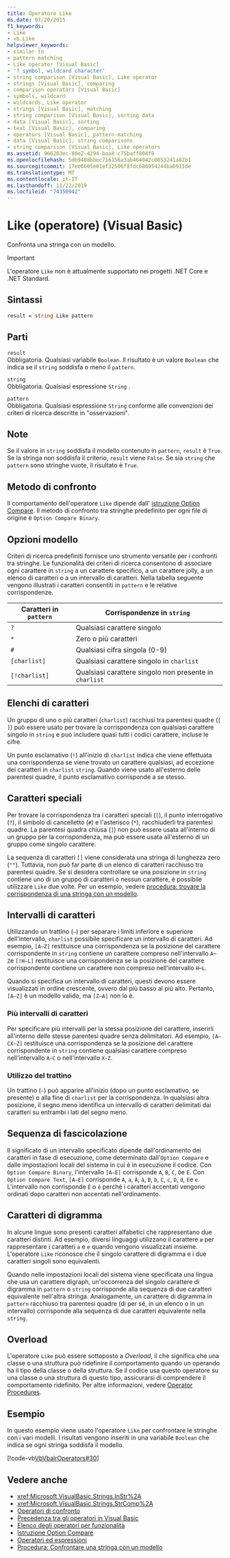 ```yaml
---
title: Operatore Like
ms.date: 07/20/2015
f1_keywords:
- Like
- vb.Like
helpviewer_keywords:
- similar to
- pattern matching
- Like operator [Visual Basic]
- '? symbol, wildcard character'
- string comparison [Visual Basic], Like operator
- strings [Visual Basic], comparing
- comparison operators [Visual Basic]
- symbols, wildcard
- wildcards, Like operator
- strings [Visual Basic], matching
- string comparison [Visual Basic], sorting data
- data [Visual Basic], sorting
- text [Visual Basic], comparing
- operators [Visual Basic], pattern-matching
- data [Visual Basic], string comparisons
- string comparison [Visual Basic], Like operators
ms.assetid: 966283ec-80e2-4294-baa8-c75baff804f9
ms.openlocfilehash: 5db9488bbec716156a3ab464042c0853241a82b1
ms.sourcegitcommit: 17ee6605e01ef32506f8fdc686954244ba6911de
ms.translationtype: MT
ms.contentlocale: it-IT
ms.lasthandoff: 11/22/2019
ms.locfileid: "74350942"
---
```

# <a name="like-operator-visual-basic"></a>Like (operatore) (Visual Basic)
Confronta una stringa con un modello.  

> [!IMPORTANT]
> L'operatore `Like` non è attualmente supportato nei progetti .NET Core e .NET Standard.

## <a name="syntax"></a>Sintassi  
  
```vb  
result = string Like pattern  
```  
  
## <a name="parts"></a>Parti  
 `result`  
 Obbligatoria. Qualsiasi variabile `Boolean`. Il risultato è un valore `Boolean` che indica se il `string` soddisfa o meno il `pattern`.  
  
 `string`  
 Obbligatoria. Qualsiasi espressione `String` .  
  
 `pattern`  
 Obbligatoria. Qualsiasi espressione `String` conforme alle convenzioni dei criteri di ricerca descritte in "osservazioni".  
  
## <a name="remarks"></a>Note  
 Se il valore in `string` soddisfa il modello contenuto in `pattern`, `result` è `True`. Se la stringa non soddisfa il criterio, `result` viene `False`. Se sia `string` che `pattern` sono stringhe vuote, il risultato è `True`.  
  
## <a name="comparison-method"></a>Metodo di confronto  
 Il comportamento dell'operatore `Like` dipende dall' [istruzione Option Compare](../../../visual-basic/language-reference/statements/option-compare-statement.md). Il metodo di confronto tra stringhe predefinito per ogni file di origine è `Option Compare Binary`.  
  
## <a name="pattern-options"></a>Opzioni modello  
 Criteri di ricerca predefiniti fornisce uno strumento versatile per i confronti tra stringhe. Le funzionalità dei criteri di ricerca consentono di associare ogni carattere in `string` a un carattere specifico, a un carattere jolly, a un elenco di caratteri o a un intervallo di caratteri. Nella tabella seguente vengono illustrati i caratteri consentiti in `pattern` e le relative corrispondenze.  
  
|Caratteri in `pattern`|Corrispondenze in `string`|  
|-----------------------------|-------------------------|  
|`?`|Qualsiasi carattere singolo|  
|`*`|Zero o più caratteri|  
|`#`|Qualsiasi cifra singola (0-9)|  
|`[charlist]`|Qualsiasi carattere singolo in `charlist`|  
|`[!charlist]`|Qualsiasi carattere singolo non presente in `charlist`|  
  
## <a name="character-lists"></a>Elenchi di caratteri  
 Un gruppo di uno o più caratteri (`charlist`) racchiusi tra parentesi quadre (`[ ]`) può essere usato per trovare la corrispondenza con qualsiasi carattere singolo in `string` e può includere quasi tutti i codici carattere, incluse le cifre.  
  
 Un punto esclamativo (`!`) all'inizio di `charlist` indica che viene effettuata una corrispondenza se viene trovato un carattere qualsiasi, ad eccezione dei caratteri in `charlist` `string`. Quando viene usato all'esterno delle parentesi quadre, il punto esclamativo corrisponde a se stesso.  
  
## <a name="special-characters"></a>Caratteri speciali  
 Per trovare la corrispondenza tra i caratteri speciali (`[`), il punto interrogativo (`?`), il simbolo di cancelletto (`#`) e l'asterisco (`*`), racchiuderli tra parentesi quadre. La parentesi quadra chiusa (`]`) non può essere usata all'interno di un gruppo per la corrispondenza, ma può essere usata all'esterno di un gruppo come singolo carattere.  
  
 La sequenza di caratteri `[]` viene considerata una stringa di lunghezza zero (`""`). Tuttavia, non può far parte di un elenco di caratteri racchiuso tra parentesi quadre. Se si desidera controllare se una posizione in `string` contiene uno di un gruppo di caratteri o nessun carattere, è possibile utilizzare `Like` due volte. Per un esempio, vedere [procedura: trovare la corrispondenza di una stringa con un modello](../../../visual-basic/programming-guide/language-features/operators-and-expressions/how-to-match-a-string-against-a-pattern.md).  
  
## <a name="character-ranges"></a>Intervalli di caratteri  
 Utilizzando un trattino (`–`) per separare i limiti inferiore e superiore dell'intervallo, `charlist` possibile specificare un intervallo di caratteri. Ad esempio, `[A–Z]` restituisce una corrispondenza se la posizione del carattere corrispondente in `string` contiene un carattere compreso nell'intervallo `A`–`Z`e `[!H–L]` restituisce una corrispondenza se la posizione del carattere corrispondente contiene un carattere non compreso nell'intervallo `H`–`L`.  
  
 Quando si specifica un intervallo di caratteri, questi devono essere visualizzati in ordine crescente, ovvero dal più basso al più alto. Pertanto, `[A–Z]` è un modello valido, ma `[Z–A]` non lo è.  
  
### <a name="multiple-character-ranges"></a>Più intervalli di caratteri  
 Per specificare più intervalli per la stessa posizione del carattere, inserirli all'interno delle stesse parentesi quadre senza delimitatori. Ad esempio, `[A–CX–Z]` restituisce una corrispondenza se la posizione del carattere corrispondente in `string` contiene qualsiasi carattere compreso nell'intervallo `A`-`C` o nell'intervallo `X`-`Z`.  
  
### <a name="usage-of-the-hyphen"></a>Utilizzo del trattino  
 Un trattino (`–`) può apparire all'inizio (dopo un punto esclamativo, se presente) o alla fine di `charlist` per la corrispondenza. In qualsiasi altra posizione, il segno meno identifica un intervallo di caratteri delimitati dai caratteri su entrambi i lati del segno meno.  
  
## <a name="collating-sequence"></a>Sequenza di fascicolazione  
 Il significato di un intervallo specificato dipende dall'ordinamento dei caratteri in fase di esecuzione, come determinato dall'`Option Compare` e dalle impostazioni locali del sistema in cui è in esecuzione il codice. Con `Option Compare Binary`, l'intervallo `[A–E]` corrisponde `A`, `B`, `C`, `D`e `E`. Con `Option Compare Text`, `[A–E]` corrisponde `A`, `a`, `À`, `à`, `B`, `b`, `C`, `c`, `D`, `d`, `E`e `e`. L'intervallo non corrisponde `Ê` o `ê` perché i caratteri accentati vengono ordinati dopo caratteri non accentati nell'ordinamento.  
  
## <a name="digraph-characters"></a>Caratteri di digramma  
 In alcune lingue sono presenti caratteri alfabetici che rappresentano due caratteri distinti. Ad esempio, diversi linguaggi utilizzano il carattere `æ` per rappresentare i caratteri `a` e `e` quando vengono visualizzati insieme. L'operatore `Like` riconosce che il singolo carattere di digramma e i due caratteri singoli sono equivalenti.  
  
 Quando nelle impostazioni locali del sistema viene specificata una lingua che usa un carattere digraph, un'occorrenza del singolo carattere di digramma in `pattern` o `string` corrisponde alla sequenza di due caratteri equivalente nell'altra stringa. Analogamente, un carattere di digramma in `pattern` racchiuso tra parentesi quadre (di per sé, in un elenco o in un intervallo) corrisponde alla sequenza di due caratteri equivalente nella `string`.  
  
## <a name="overloading"></a>Overload  
 L'operatore `Like` può essere sottoposto a *Overload*, il che significa che una classe o una struttura può ridefinire il comportamento quando un operando ha il tipo della classe o della struttura. Se il codice usa questo operatore su una classe o una struttura di questo tipo, assicurarsi di comprendere il comportamento ridefinito. Per altre informazioni, vedere [Operator Procedures](../../../visual-basic/programming-guide/language-features/procedures/operator-procedures.md).  
  
## <a name="example"></a>Esempio  
 In questo esempio viene usato l'operatore `Like` per confrontare le stringhe con i vari modelli. I risultati vengono inseriti in una variabile `Boolean` che indica se ogni stringa soddisfa il modello.  
  
 [!code-vb[VbVbalrOperators#30](~/samples/snippets/visualbasic/VS_Snippets_VBCSharp/VbVbalrOperators/VB/Class1.vb#30)]  
  
## <a name="see-also"></a>Vedere anche

- <xref:Microsoft.VisualBasic.Strings.InStr%2A>
- <xref:Microsoft.VisualBasic.Strings.StrComp%2A>
- [Operatori di confronto](../../../visual-basic/language-reference/operators/comparison-operators.md)
- [Precedenza tra gli operatori in Visual Basic](../../../visual-basic/language-reference/operators/operator-precedence.md)
- [Elenco degli operatori per funzionalità](../../../visual-basic/language-reference/operators/operators-listed-by-functionality.md)
- [Istruzione Option Compare](../../../visual-basic/language-reference/statements/option-compare-statement.md)
- [Operatori ed espressioni](../../../visual-basic/programming-guide/language-features/operators-and-expressions/index.md)
- [Procedura: Confrontare una stringa con un modello](../../../visual-basic/programming-guide/language-features/operators-and-expressions/how-to-match-a-string-against-a-pattern.md)
